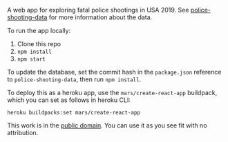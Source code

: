 A web app for exploring fatal police shootings in USA 2019. See [police-shooting-data](https://github.com/oreganolisk/police-shooting-data) for more information about the data.

To run the app locally:
1) Clone this repo
2) `npm install`
3) `npm start`

To update the database, set the commit hash in the `package.json` reference to `police-shooting-data`, then run `npm install`.

To deploy this as a heroku app, use the `mars/create-react-app` buildpack, which you can set as follows in heroku CLI:

`heroku buildpacks:set mars/create-react-app`

This work is in the [public domain](https://creativecommons.org/publicdomain/zero/1.0/). You can use it as you see fit with no attribution.
